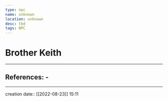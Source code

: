 ```yaml
---
type: npc
name: unknown
location: unknown
desc: tbd
tags: NPC
---
```


# Brother Keith 
___ 
## References: - 
--- 
creation date:: [[2022-08-23]] 15:11